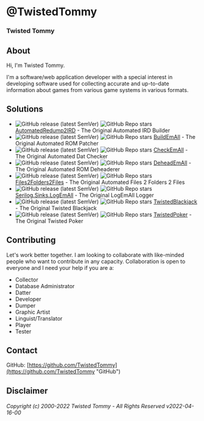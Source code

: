 # @TwistedTommy
### Twisted Tommy
## About
Hi, I'm Twisted Tommy.  
  
I'm a software/web application developer with a special interest in developing software used for collecting accurate and up-to-date information about games from various game systems in various formats.  
## Solutions
- ![GitHub release (latest SemVer)](https://img.shields.io/github/v/release/TwistedTommy/AutomatedRedump2IRD) ![GitHub Repo stars](https://img.shields.io/github/stars/TwistedTommy/AutomatedRedump2IRD) [AutomatedRedump2IRD](https://github.com/TwistedTommy/AutomatedRedump2IRD "AutomatedRedump2IRD") - The Original Automated IRD Builder
- ![GitHub release (latest SemVer)](https://img.shields.io/github/v/release/TwistedTommy/BuildEmAll) ![GitHub Repo stars](https://img.shields.io/github/stars/TwistedTommy/BuildEmAll) [BuildEmAll](https://github.com/TwistedTommy/BuildEmAll "BuildEmAll") - The Original Automated ROM Patcher
- ![GitHub release (latest SemVer)](https://img.shields.io/github/v/release/TwistedTommy/CheckEmAll) ![GitHub Repo stars](https://img.shields.io/github/stars/TwistedTommy/CheckEmAll) [CheckEmAll](https://github.com/TwistedTommy/CheckEmAll "CheckEmAll") - The Original Automated Dat Checker
- ![GitHub release (latest SemVer)](https://img.shields.io/github/v/release/TwistedTommy/DeheadEmAll) ![GitHub Repo stars](https://img.shields.io/github/stars/TwistedTommy/DeheadEmAll) [DeheadEmAll](https://github.com/TwistedTommy/DeheadEmAll "DeheadEmAll") - The Original Automated ROM Deheaderer
- ![GitHub release (latest SemVer)](https://img.shields.io/github/v/release/TwistedTommy/Files2Folders2Files) ![GitHub Repo stars](https://img.shields.io/github/stars/TwistedTommy/Files2Folders2Files) [Files2Folders2Files](https://github.com/TwistedTommy/Files2Folders2Files "Files2Folders2Files") - The Original Automated Files 2 Folders 2 Files
- ![GitHub release (latest SemVer)](https://img.shields.io/github/v/release/TwistedTommy/Serilog.Sinks.LogEmAll) ![GitHub Repo stars](https://img.shields.io/github/stars/TwistedTommy/Serilog.Sinks.LogEmAll) [Serilog.Sinks.LogEmAll](https://github.com/TwistedTommy/Serilog.Sinks.LogEmAll "Serilog.Sinks.LogEmAll") - The Original LogEmAll Logger
- ![GitHub release (latest SemVer)](https://img.shields.io/github/v/release/TwistedTommy/TwistedBlackjack) ![GitHub Repo stars](https://img.shields.io/github/stars/TwistedTommy/TwistedBlackjack) [TwistedBlackjack](https://github.com/TwistedTommy/TwistedBlackjack "TwistedBlackjack") - The Original Twisted Blackjack
- ![GitHub release (latest SemVer)](https://img.shields.io/github/v/release/TwistedTommy/TwistedPoker) ![GitHub Repo stars](https://img.shields.io/github/stars/TwistedTommy/TwistedPoker) [TwistedPoker](https://github.com/TwistedTommy/TwistedPoker "TwistedPoker") - The Original Twisted Poker
## Contributing
Let's work better together. I am looking to collaborate with like-minded people who want to contribute in any capacity. Collaboration is open to everyone and I need your help if you are a:  
- Collector
- Database Administrator
- Datter
- Developer
- Dumper
- Graphic Artist
- Linguist/Translator
- Player
- Tester
## Contact
GitHub: [https://github.com/TwistedTommy](https://github.com/TwistedTommy "GitHub")  
## Disclaimer
###### Copyright (c) 2000-2022 Twisted Tommy - All Rights Reserved v2022-04-16-00

<!---
TwistedTommy/TwistedTommy is a ✨ special ✨ repository because its `README.md` (this file) appears on your GitHub profile.
You can click the Preview link to take a look at your changes.
--->
